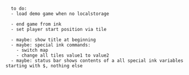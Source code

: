 
      to do:
      - load demo game when no localstorage

      - end game from ink
      - set player start position via tile

      - maybe: show title at beginning
      - maybe: special ink commands:
        - switch map
        - change all tiles value1 to value2
      - maybe: status bar shows contents of a all special ink variables starting with $, nothing else
